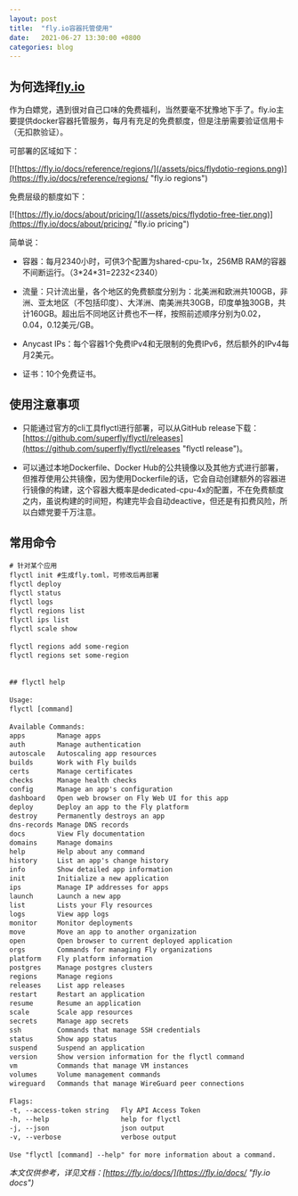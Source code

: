 ```yaml
---
layout: post
title:  "fly.io容器托管使用"
date:   2021-06-27 13:30:00 +0800
categories: blog
---
```


## 为何选择[fly.io](https://fly.io "fly.io")

作为白嫖党，遇到很对自己口味的免费福利，当然要毫不犹豫地下手了。fly.io主要提供docker容器托管服务，每月有充足的免费额度，但是注册需要验证信用卡（无扣款验证）。

可部署的区域如下：

[![https://fly.io/docs/reference/regions/](/assets/pics/flydotio-regions.png)](https://fly.io/docs/reference/regions/ "fly.io regions")

免费层级的额度如下：

[![https://fly.io/docs/about/pricing/](/assets/pics/flydotio-free-tier.png)](https://fly.io/docs/about/pricing/ "fly.io pricing")

简单说：

- 容器：每月2340小时，可供3个配置为shared-cpu-1x，256MB RAM的容器不间断运行。（3\*24\*31=2232<2340）

- 流量：只计流出量，各个地区的免费额度分别为：北美洲和欧洲共100GB，非洲、亚太地区（不包括印度）、大洋洲、南美洲共30GB，印度单独30GB，共计160GB。超出后不同地区计费也不一样，按照前述顺序分别为0.02，0.04，0.12美元/GB。

- Anycast IPs：每个容器1个免费IPv4和无限制的免费IPv6，然后额外的IPv4每月2美元。

- 证书：10个免费证书。

## 使用注意事项

- 只能通过官方的cli工具flyctl进行部署，可以从GitHub release下载：[https://github.com/superfly/flyctl/releases](https://github.com/superfly/flyctl/releases "flyctl release")。

- 可以通过本地Dockerfile、Docker Hub的公共镜像以及其他方式进行部署，但推荐使用公共镜像，因为使用Dockerfile的话，它会自动创建额外的容器进行镜像的构建，这个容器大概率是dedicated-cpu-4x的配置，不在免费额度之内，虽说构建的时间短，构建完毕会自动deactive，但还是有扣费风险，所以白嫖党要千万注意。

## 常用命令

    # 针对某个应用
    flyctl init #生成fly.toml，可修改后再部署
    flyctl deploy
    flyctl status
    flyctl logs
    flyctl regions list
    flyctl ips list
    flyctl scale show

    flyctl regions add some-region
    flyctl regions set some-region


    ## flyctl help
    
    Usage:
    flyctl [command]

    Available Commands:
    apps        Manage apps
    auth        Manage authentication
    autoscale   Autoscaling app resources
    builds      Work with Fly builds
    certs       Manage certificates
    checks      Manage health checks
    config      Manage an app's configuration
    dashboard   Open web browser on Fly Web UI for this app
    deploy      Deploy an app to the Fly platform
    destroy     Permanently destroys an app
    dns-records Manage DNS records
    docs        View Fly documentation
    domains     Manage domains
    help        Help about any command
    history     List an app's change history
    info        Show detailed app information
    init        Initialize a new application
    ips         Manage IP addresses for apps
    launch      Launch a new app
    list        Lists your Fly resources
    logs        View app logs
    monitor     Monitor deployments
    move        Move an app to another organization
    open        Open browser to current deployed application
    orgs        Commands for managing Fly organizations
    platform    Fly platform information
    postgres    Manage postgres clusters
    regions     Manage regions
    releases    List app releases
    restart     Restart an application
    resume      Resume an application
    scale       Scale app resources
    secrets     Manage app secrets
    ssh         Commands that manage SSH credentials
    status      Show app status
    suspend     Suspend an application
    version     Show version information for the flyctl command
    vm          Commands that manage VM instances
    volumes     Volume management commands
    wireguard   Commands that manage WireGuard peer connections

    Flags:
    -t, --access-token string   Fly API Access Token
    -h, --help                  help for flyctl
    -j, --json                  json output
    -v, --verbose               verbose output

    Use "flyctl [command] --help" for more information about a command.


*本文仅供参考，详见文档：[https://fly.io/docs/](https://fly.io/docs/ "fly.io docs")*